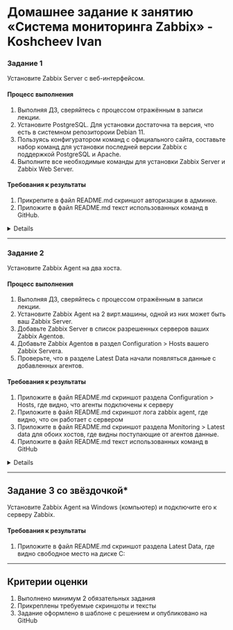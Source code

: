 # Домашнее задание к занятию «Система мониторинга Zabbix» - Koshcheev Ivan

### Задание 1 

Установите Zabbix Server с веб-интерфейсом.

#### Процесс выполнения
1. Выполняя ДЗ, сверяйтесь с процессом отражённым в записи лекции.
2. Установите PostgreSQL. Для установки достаточна та версия, что есть в системном репозитороии Debian 11.
3. Пользуясь конфигуратором команд с официального сайта, составьте набор команд для установки последней версии Zabbix с поддержкой PostgreSQL и Apache.
4. Выполните все необходимые команды для установки Zabbix Server и Zabbix Web Server.

#### Требования к результаты 
1. Прикрепите в файл README.md скриншот авторизации в админке.
2. Приложите в файл README.md текст использованных команд в GitHub.

<details>

![image1](https://github.com/SirSeoPro/09-02-zabbix/blob/main/img/1-1.png)
![image2](https://github.com/SirSeoPro/09-02-zabbix/blob/main/img/1-2.png)
![image3](https://github.com/SirSeoPro/09-02-zabbix/blob/main/img/1-3.png)

</details>

---

### Задание 2 

Установите Zabbix Agent на два хоста.

#### Процесс выполнения
1. Выполняя ДЗ, сверяйтесь с процессом отражённым в записи лекции.
2. Установите Zabbix Agent на 2 вирт.машины, одной из них может быть ваш Zabbix Server.
3. Добавьте Zabbix Server в список разрешенных серверов ваших Zabbix Agentов.
4. Добавьте Zabbix Agentов в раздел Configuration > Hosts вашего Zabbix Servera.
5. Проверьте, что в разделе Latest Data начали появляться данные с добавленных агентов.

#### Требования к результаты 
1. Приложите в файл README.md скриншот раздела Configuration > Hosts, где видно, что агенты подключены к серверу
2. Приложите в файл README.md скриншот лога zabbix agent, где видно, что он работает с сервером
3. Приложите в файл README.md скриншот раздела Monitoring > Latest data для обоих хостов, где видны поступающие от агентов данные.
4. Приложите в файл README.md текст использованных команд в GitHub

<details>

![image4](https://github.com/SirSeoPro/09-02-zabbix/blob/main/img/2-1.png)
![image5](https://github.com/SirSeoPro/09-02-zabbix/blob/main/img/2-2.png)
![image6](https://github.com/SirSeoPro/09-02-zabbix/blob/main/img/2-3.png)
![image7](https://github.com/SirSeoPro/09-02-zabbix/blob/main/img/2-4.png)

#### Bash commands:

```
git clone git@github.com:SirSeoPro/09-02-zabbix.git
git add img/
git commit -m "add_img"
git push

```
</details>

---
## Задание 3 со звёздочкой*
Установите Zabbix Agent на Windows (компьютер) и подключите его к серверу Zabbix.

#### Требования к результаты 
1. Приложите в файл README.md скриншот раздела Latest Data, где видно свободное место на диске C:
--- 

## Критерии оценки

1. Выполнено минимум 2 обязательных задания
2. Прикреплены требуемые скриншоты и тексты 
3. Задание оформлено в шаблоне с решением и опубликовано на GitHub
